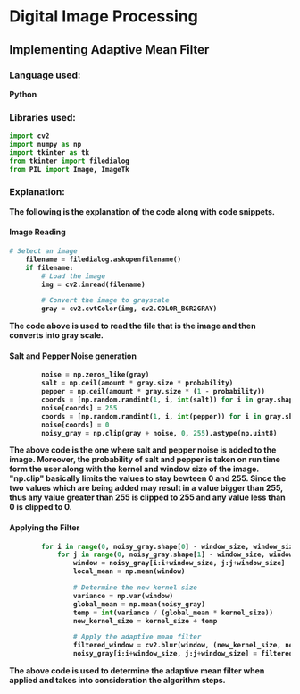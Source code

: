 # Digital Image Processing
## Implementing Adaptive Mean Filter

### Language used: 
<b>Python<b>

### Libraries used:

```python
import cv2      
import numpy as np
import tkinter as tk
from tkinter import filedialog
from PIL import Image, ImageTk 
```
    
### Explanation:
The following is the explanation of the code along with code snippets.

#### Image Reading
```python
# Select an image 
    filename = filedialog.askopenfilename()
    if filename:
        # Load the image
        img = cv2.imread(filename)

        # Convert the image to grayscale
        gray = cv2.cvtColor(img, cv2.COLOR_BGR2GRAY)
```
    
The code above is used to read the file that is the image and then converts into gray scale. 


#### Salt and Pepper Noise generation
```python
        noise = np.zeros_like(gray)
        salt = np.ceil(amount * gray.size * probability)            
        pepper = np.ceil(amount * gray.size * (1 - probability))     
        coords = [np.random.randint(1, i, int(salt)) for i in gray.shape]
        noise[coords] = 255
        coords = [np.random.randint(1, i, int(pepper)) for i in gray.shape]
        noise[coords] = 0
        noisy_gray = np.clip(gray + noise, 0, 255).astype(np.uint8)
```

The above code is the one where salt and pepper noise is added to the image. Moreover, the probability of salt and pepper is taken on run time form the user along with the kernel and window size of the image. "np.clip" basically limits the values to stay bewteen 0 and 255. Since the two values which are being added may result in a value bigger than 255, thus any value greater than 255 is clipped to 255 and any value less than 0 is clipped to 0. 

#### Applying the Filter
```python
        for i in range(0, noisy_gray.shape[0] - window_size, window_size):
            for j in range(0, noisy_gray.shape[1] - window_size, window_size):
                window = noisy_gray[i:i+window_size, j:j+window_size]
                local_mean = np.mean(window)

                # Determine the new kernel size
                variance = np.var(window)
                global_mean = np.mean(noisy_gray)
                temp = int(variance / (global_mean * kernel_size))
                new_kernel_size = kernel_size + temp

                # Apply the adaptive mean filter
                filtered_window = cv2.blur(window, (new_kernel_size, new_kernel_size))
                noisy_gray[i:i+window_size, j:j+window_size] = filtered_window
```
The above code is used to determine the adaptive mean filter when applied and takes into consideration the algorithm steps. 
